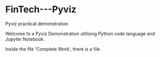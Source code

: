 # FinTech---Pyviz
Pyviz practical demonstration 

Welcome to a Pyviz Demonstration utilising Python code language and Jupyter Notebook.

Inside the file 'Complete Work', there is a file